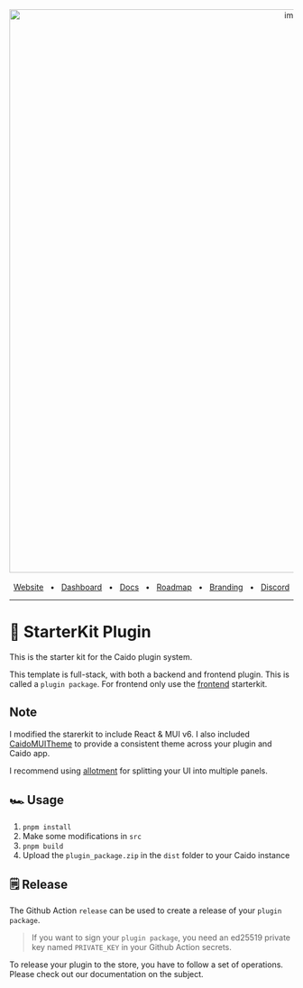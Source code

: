<div align="center">
  <img width="1000" alt="image" src="https://user-images.githubusercontent.com/6225588/211916659-567751d1-0225-402b-9141-4145c18b0834.png">

  <br />
  <br />
  <a href="https://caido.io/">Website</a>
  <span>&nbsp;&nbsp;•&nbsp;&nbsp;</span>
  <a href="https://dashboard.caido.io/">Dashboard</a>
  <span>&nbsp;&nbsp;•&nbsp;&nbsp;</span>
  <a href="https://docs.caido.io/" target="_blank">Docs</a>
  <span>&nbsp;&nbsp;•&nbsp;&nbsp;</span>
  <a href="https://links.caido.io/roadmap">Roadmap</a>
  <span>&nbsp;&nbsp;•&nbsp;&nbsp;</span>
  <a href="https://github.com/caido/caido/tree/main/brand">Branding</a>
  <span>&nbsp;&nbsp;•&nbsp;&nbsp;</span>
  <a href="https://links.caido.io/www-discord" target="_blank">Discord</a>
  <br />
  <hr />
</div>

# 🔰 StarterKit Plugin

This is the starter kit for the Caido plugin system.

This template is full-stack, with both a backend and frontend plugin. This is called a `plugin package`.
For frontend only use the [frontend](https://github.com/caido/frontend) starterkit.

## Note

I modified the starerkit to include React & MUI v6. I also included [CaidoMUITheme](https://github.com/bebiksior/CaidoMUITheme) to provide a consistent theme across your plugin and Caido app.

I recommend using [allotment](https://github.com/johnwalley/allotment) for splitting your UI into multiple panels.

## 🏎️ Usage

1. `pnpm install`
1. Make some modifications in `src`
1. `pnpm build`
1. Upload the `plugin_package.zip` in the `dist` folder to your Caido instance

## 🗒️ Release

The Github Action `release` can be used to create a release of your `plugin package`.

> If you want to sign your `plugin package`, you need an ed25519 private key named `PRIVATE_KEY` in your Github Action secrets.

To release your plugin to the store, you have to follow a set of operations. Please check out our documentation on the subject.
